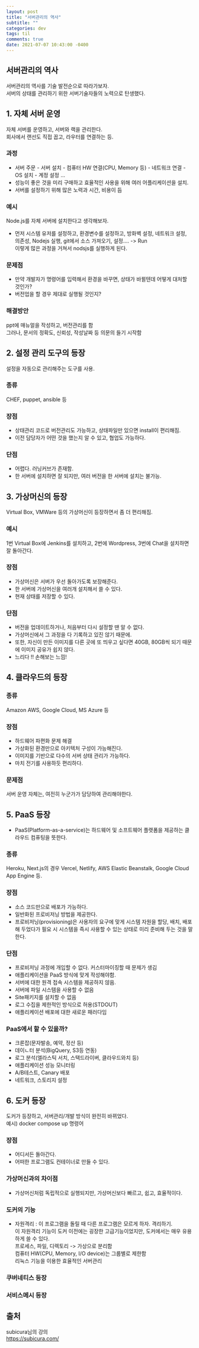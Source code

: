 ```yaml
---
layout: post
title: "서버관리의 역사"
subtitle: ""
categories: dev
tags: til
comments: true
date: 2021-07-07 10:43:00 -0400
---
```


## 서버관리의 역사  
서버관리의 역사를 기술 발전순으로 따라가보자.  
서버의 상태를 관리하기 위한 서버기술자들의 노력으로 탄생했다.  


## 1. 자체 서버 운영  
자체 서버를 운영하고, 서버와 랙을 관리한다.  
회사에서 랜선도 직접 꼽고, 라우터를 연결하는 등.  

### 과정  
- 서버 주문 - 서버 설치 - 컴퓨터 HW 연결(CPU, Memory 등) - 네트워크 연결 - OS 설치 - 계정 설정 ...
- 성능이 좋은 것을 미리 구매하고 효율적인 사용을 위해 여러 어플리케이션을 설치.   
- 서버를 설정하기 위해 많은 노력과 시간, 비용이 듬 

### 예시  
Node.js를 자체 서버에 설치한다고 생각해보자.  
- 먼저 시스템 유저를 설정하고, 환경변수를 설정하고, 방화벽 설정, 네트워크 설정, 의존성, Nodejs 실행, git에서 소스 가져오기, 설정.... -> Run  
이렇게 많은 과정을 거쳐서 nodsjs를 실행하게 된다.  

### 문제점  
- 만약 개발자가 명령어를 입력해서 환경을 바꾸면, 상태가 바뀔텐데 어떻게 대처할 것인가?  
- 버전업을 할 경우 제대로 실행될 것인지?  

### 해결방안  
ppt에 매뉴얼을 작성하고, 버전관리를 함  
그러나, 문서의 정확도, 신뢰성, 작성날짜 등 의문의 들기 시작함  

## 2. 설정 관리 도구의 등장
설정을 자동으로 관리해주는 도구를 사용.  

### 종류  
CHEF, puppet, ansible 등   


### 장점  
- 상태관리 코드로 버전관리도 가능하고, 상태파일만 있으면 install이 편리해짐.  
- 이전 담당자가 어떤 것을 했는지 알 수 있고, 협업도 가능하다.  
### 단점
- 어렵다. 러닝커브가 존재함.  
- 한 서버에 설치하면 잘 되지만, 여러 버전을 한 서버에 설치는 불가능.  


## 3. 가상머신의 등장  
Virtual Box, VMWare 등의 가상머신이 등장하면서 좀 더 편리해짐.  
### 예시  
1번 Virtual Box에 Jenkins를 설치하고, 2번에 Wordpress, 3번에 Chat을 설치하면 잘 돌아간다.  

### 장점  
- 가상머신은 서버가 우선 돌아가도록 보장해준다.  
- 한 서버에 가상머신을 여러개 설치해서 쓸 수 있다.  
- 현재 상태를 저장할 수 있다.  
### 단점  
- 버전을 업데이트하거나, 처음부터 다시 설정할 땐 알 수 없다.  
- 가상머신에서 그 과정을 다 기록하고 있진 않기 때문에.  
- 또한, 자신이 만든 이미지를 다른 곳에 또 띄우고 싶다면 40GB, 80GB씩 되기 때문에 이미지 공유가 쉽지 않다.  
- 느리다 !! 손해보는 느낌!  

## 4. 클라우드의 등장  
### 종류  
Amazon AWS, Google Cloud, MS Azure 등  
### 장점  
- 하드웨어 파편화 문제 해결  
- 가상화된 환경만으로 아키텍처 구성이 가능해진다.  
- 이미지를 기반으로 다수의 서버 상태 관리가 가능하다.  
- 마치 전기를 사용하듯 편리하다.  

### 문제점  
서버 운영 자체는, 여전히 누군가가 담당하여 관리해야한다.  

## 5. PaaS 등장  
- PaaS(Platform-as-a-service)는 하드웨어 및 소프트웨어 플랫폼을 제공하는 클라우드 컴퓨팅을 뜻한다.  
### 종류  
Heroku, Next.js의 경우 Vercel, Netlify, AWS Elastic Beanstalk, Google Cloud App Engine 등.  

### 장점  
- 소스 코드만으로 배포가 가능하다.  
- 일반화된 프로비저닝 방법을 제공한다.   
- 프로비저닝(provisioning)은 사용자의 요구에 맞게 시스템 자원을 할당, 배치, 배포해 두었다가 필요 시 시스템을 즉시 사용할 수 있는 상태로 미리 준비해 두는 것을 말한다.  

### 단점  
- 프로비저닝 과정에 개입할 수 없다.  커스터마이징할 때 문제가 생김  
- 애플리케이션을 PaaS 방식에 맞게 작성해야함.  
- 서버에 대한 원격 접속 시스템을 제공하지 않음.  
- 서버에 파일 시스템을 사용할 수 없음  
- Site패키지를 설치할 수 없음  
- 로그 수집을 제한적인 방식으로 허용(STDOUT)  
- 애플리케이션 배포에 대한 새로운 패러다임 

### PaaS에서 할 수 있을까?  
- 크론잡(문자발송, 예약, 정산 등)  
- 데이ㄴ터 분석(BigQuery, S3등 연동)  
- 로그 분석(엘라스틱 서치, 스택드라이버, 클라우드와치 등)  
- 애플리케이션 성능 모니터링  
- A/B테스트, Canary 배포  
- 네트워크, 스토리지 설정  

## 6. 도커 등장  
도커가 등장하고, 서버관리/개발 방식이 완전히 바뀌었다.  
예시) docker compose up 명령어  

### 장점  
- 어디서든 돌아간다. 
- 어떠한 프로그램도 컨테이너로 만들 수 있다. 

### 가상머신과의 차이점  
- 가상머신처럼 독립적으로 실행되지만, 가상머신보다 빠르고, 쉽고, 효율적이다.  

### 도커의 기능  
- 자원격리 : 이 프로그램을 돌릴 때 다른 프로그램은 모르게 하자. 격리하기.  
  이 자원격리 기능이 도커 이전에는 굉장한 고급기능이었지만, 도커에서는 매우 유용하게 쓸 수 있다.  
  프로세스, 파일, 디렉토리 -> 가상으로 분리함  
  컴퓨터 HW(CPU, Memory, I/O device)는 그룹별로 제한함  
  리눅스 기능을 이용한 효율적인 서버관리  



### 쿠버네티스 등장  

### 서비스메시 등장  



## 출처
subicura님의 강의  
<https://subicura.com/>  